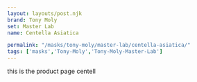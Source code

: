 ```yaml
---
layout: layouts/post.njk
brand: Tony Moly
set: Master Lab
name: Centella Asiatica

permalink: "/masks/tony-moly/master-lab/centella-asiatica/"
tags: ['masks','Tony-Moly','Tony-Moly-Master-Lab']
---
```

this is the product page centell